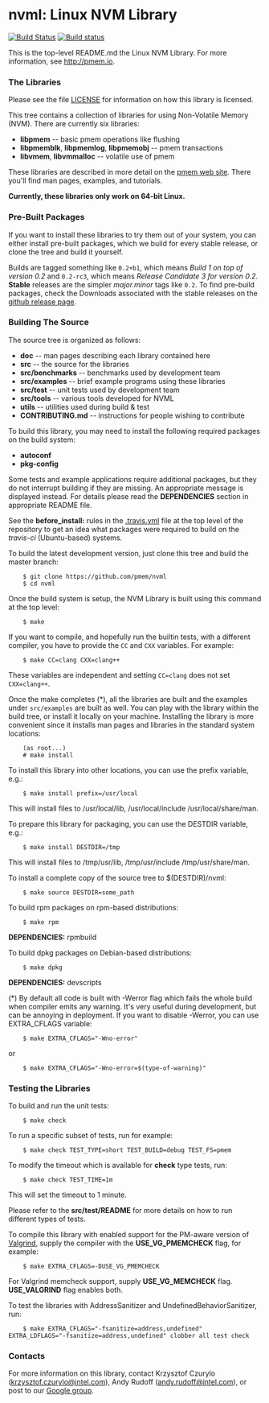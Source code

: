 nvml: Linux NVM Library
=======================

[![Build Status](https://travis-ci.org/pmem/nvml.svg)](https://travis-ci.org/pmem/nvml)
[![Build status](https://ci.appveyor.com/api/projects/status/a2sg4ou6q339h89c?svg=true)](https://ci.appveyor.com/project/krzycz/nvml)

This is the top-level README.md the Linux NVM Library.
For more information, see http://pmem.io.

### The Libraries ###

Please see the file [LICENSE](https://github.com/pmem/nvml/blob/master/LICENSE) for information on how this library is licensed.

This tree contains a collection of libraries for using Non-Volatile Memory
(NVM).  There are currently six libraries:

* **libpmem** -- basic pmem operations like flushing
* **libpmemblk**, **libpmemlog**, **libpmemobj** -- pmem transactions
* **libvmem**, **libvmmalloc** -- volatile use of pmem

These libraries are described in more detail on the
[pmem web site](http://pmem.io).  There you'll find man pages, examples,
and tutorials.

**Currently, these libraries only work on 64-bit Linux.**

### Pre-Built Packages ###

If you want to install these libraries to try them out of your system, you can
either install pre-built packages, which we build for every stable release, or
clone the tree and build it yourself.

Builds are tagged something like `0.2+b1`, which means
*Build 1 on top of version 0.2* and `0.2-rc3`, which means
*Release Candidate 3 for version 0.2*.  **Stable** releases
are the simpler *major.minor* tags like `0.2`.  To find
pre-build packages, check the Downloads associated with
the stable releases on the
[github release page](https://github.com/pmem/nvml/releases).

### Building The Source ###

The source tree is organized as follows:

* **doc** -- man pages describing each library contained here
* **src** -- the source for the libraries
* **src/benchmarks** -- benchmarks used by development team
* **src/examples** -- brief example programs using these libraries
* **src/test** -- unit tests used by development team
* **src/tools** -- various tools developed for NVML
* **utils** -- utilities used during build & test
* **CONTRIBUTING.md** -- instructions for people wishing to contribute

To build this library, you may need to install the following required packages
on the build system:

* **autoconf**
* **pkg-config**

Some tests and example applications require additional packages, but they
do not interrupt building if they are missing. An appropriate message is
displayed instead. For details please read the **DEPENDENCIES** section
in appropriate README file.

See the **before_install:** rules in the
[.travis.yml](https://github.com/pmem/nvml/blob/master/.travis.yml)
file at the top level of the repository to get an idea what packages
were required to build on the _travis-ci_ (Ubuntu-based) systems.

To build the latest development version, just clone this tree and build the master branch:
```
	$ git clone https://github.com/pmem/nvml
	$ cd nvml
```

Once the build system is setup, the NVM Library is built using
this command at the top level:
```
	$ make
```

If you want to compile, and hopefully run the builtin tests, with a different
compiler, you have to provide the `CC` and `CXX` variables. For example:
```
	$ make CC=clang CXX=clang++
```

These variables are independent and setting `CC=clang` does not set `CXX=clang++`.

Once the make completes (*), all the libraries are built and the examples
under `src/examples` are built as well.  You can play with the library
within the build tree, or install it locally on your machine.  Installing
the library is more convenient since it installs man pages and libraries
in the standard system locations:
```
	(as root...)
	# make install
```

To install this library into other locations, you can use the
prefix variable, e.g.:
```
	$ make install prefix=/usr/local
```
This will install files to /usr/local/lib, /usr/local/include /usr/local/share/man.

To prepare this library for packaging, you can use the
DESTDIR variable, e.g.:
```
	$ make install DESTDIR=/tmp
```
This will install files to /tmp/usr/lib, /tmp/usr/include /tmp/usr/share/man.

To install a complete copy of the source tree to $(DESTDIR)/nvml:
```
	$ make source DESTDIR=some_path
```

To build rpm packages on rpm-based distributions:
```
	$ make rpm
```
**DEPENDENCIES:** rpmbuild

To build dpkg packages on Debian-based distributions:
```
	$ make dpkg
```
**DEPENDENCIES:** devscripts

(*) By default all code is built with -Werror flag which fails the whole build
when compiler emits any warning. It's very useful during development, but can be
annoying in deployment. If you want to disable -Werror, you can use EXTRA_CFLAGS
variable:
```
	$ make EXTRA_CFLAGS="-Wno-error"
```
or
```
	$ make EXTRA_CFLAGS="-Wno-error=$(type-of-warning)"
```

### Testing the Libraries ###

To build and run the unit tests:
```
	$ make check
```

To run a specific subset of tests, run for example:
```
	$ make check TEST_TYPE=short TEST_BUILD=debug TEST_FS=pmem
```

To modify the timeout which is available for **check** type tests, run:
```
	$ make check TEST_TIME=1m
```
This will set the timeout to 1 minute.

Please refer to the **src/test/README** for more details on how to
run different types of tests.

To compile this library with enabled support for the PM-aware version
of [Valgrind](https://github.com/pmem/valgrind), supply the compiler
with the **USE_VG_PMEMCHECK** flag, for example:
```
	$ make EXTRA_CFLAGS=-DUSE_VG_PMEMCHECK
```
For Valgrind memcheck support, supply **USE_VG_MEMCHECK** flag.
**USE_VALGRIND** flag enables both.

To test the libraries with AddressSanitizer and UndefinedBehaviorSanitizer, run:
```
	$ make EXTRA_CFLAGS="-fsanitize=address,undefined" EXTRA_LDFLAGS="-fsanitize=address,undefined" clobber all test check
```

### Contacts ###

For more information on this library, contact
Krzysztof Czurylo (krzysztof.czurylo@intel.com),
Andy Rudoff (andy.rudoff@intel.com), or post to our
[Google group](http://groups.google.com/group/pmem).
